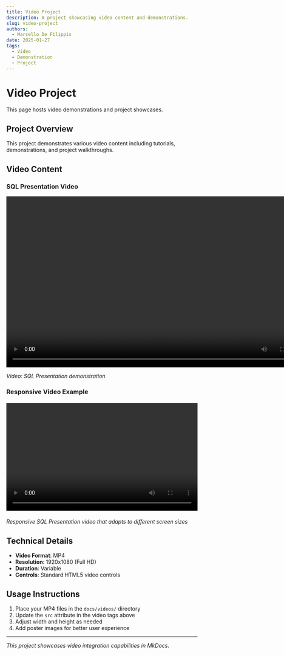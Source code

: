 ```yaml
---
title: Video Project
description: A project showcasing video content and demonstrations.
slug: video-project
authors:
  - Marcello De Filippis
date: 2025-01-27
tags:
  - Video
  - Demonstration
  - Project
---
```


# Video Project

This page hosts video demonstrations and project showcases.

## Project Overview

This project demonstrates various video content including tutorials, demonstrations, and project walkthroughs.

## Video Content

### SQL Presentation Video

<video width="800" height="450" controls>
  <source src="../videos/SQL Presentation.mp4" type="video/mp4">
  Your browser does not support the video tag.
</video>

*Video: SQL Presentation demonstration*

### Responsive Video Example

<div style="position: relative; padding-bottom: 56.25%; height: 0; overflow: hidden; margin: 20px 0;">
  <video style="position: absolute; top: 0; left: 0; width: 100%; height: 100%;" controls>
    <source src="../videos/SQL Presentation.mp4" type="video/mp4">
    Your browser does not support the video tag.
  </video>
</div>

*Responsive SQL Presentation video that adapts to different screen sizes*

## Technical Details

- **Video Format**: MP4
- **Resolution**: 1920x1080 (Full HD)
- **Duration**: Variable
- **Controls**: Standard HTML5 video controls

## Usage Instructions

1. Place your MP4 files in the `docs/videos/` directory
2. Update the `src` attribute in the video tags above
3. Adjust width and height as needed
4. Add poster images for better user experience

---

*This project showcases video integration capabilities in MkDocs.*
